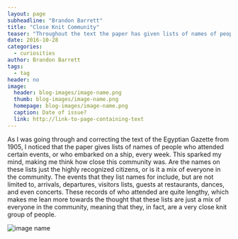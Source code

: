 ```yaml
---
layout: page
subheadline: "Brandon Barrett"
title: "Close Knit Community"
teaser: "Throughout the text the paper has given lists of names of people who attended certain events.  How close knit was the 1905 community?"
date: 2016-10-28
categories:
  - curiosities
author: Brandon Barrett
tags:
  - tag
header: no
image:
  header: blog-images/image-name.png
  thumb: blog-images/image-name.png
  homepage: blog-images/image-name.png
  caption: Date of issue?
  link: http://link-to-page-containing-text
---
```

As I was going through and correcting the text of the Egyptian Gazette from 1905, I noticed that the paper gives lists of names of people who attended certain events, or who embarked on a ship, every week.  This sparked my mind, making me think how close this community was.  Are the names on these lists just the highly recognized citizens, or is it a mix of everyone in the community.  The events that they list names for include, but are not limited to, arrivals, departures, visitors lists, guests at restaurants, dances, and even concerts.  These records of who attended are quite lengthy, which makes me lean more towards the thought that these lists are just a mix of everyone in the community, meaning that they, in fact, are a very close knit group of people.

![image name](image-name.png)
